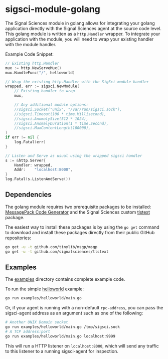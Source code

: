 # sigsci-module-golang

The Signal Sciences module in golang allows for integrating your golang
application directly with the Signal Sciences agent at the source code
level. This golang module is written as a `http.Handler` wrapper. To
integrate your application with the module, you will need to wrap your
existing handler with the module handler.

Example Code Snippet:
```go
// Existing http.Handler
mux := http.NewServeMux()
mux.HandleFunc("/", helloworld)

// Wrap the existing http.Handler with the SigSci module handler
wrapped, err := sigsci.NewModule(
    // Existing handler to wrap
    mux,

    // Any additional module options:
    //sigsci.Socket("unix", "/var/run/sigsci.sock"),
    //sigsci.Timeout(100 * time.Millisecond),
    //sigsci.AnomalySize(512 * 1024),
    //sigsci.AnomalyDuration(1 * time.Second),
    //sigsci.MaxContentLength(100000),
)
if err != nil {
    log.Fatal(err)
}

// Listen and Serve as usual using the wrapped sigsci handler
s := &http.Server{
    Handler: wrapped,
    Addr:    "localhost:8000",
}
log.Fatal(s.ListenAndServe())
```

## Dependencies

The golang module requires two prerequisite packages to be installed:
[MessagePack Code Generator](https://github.com/tinylib/msgp/) and the
Signal Sciences custom [tlstext](https://github.com/signalsciences/tlstext)
package.

The easiest way to install these packages is by using the `go get`
command to download and install these packages directly from their
public GitHub repositories:

```bash
go get -u -t github.com/tinylib/msgp/msgp
go get -u -t github.com/signalsciences/tlstext
```

## Examples

The [examples](examples/) directory contains complete example code.

To run the simple [helloworld](examples/helloworld/main.go) example:

```bash
go run examples/helloworld/main.go
```

Or, if your agent is running with a non-default `rpc-address`, you can
pass the sigsci-agent address as an argument such as one of the following:

```bash
# Another UNIX Domain socket
go run examples/helloworld/main.go /tmp/sigsci.sock
# A TCP address:port
go run examples/helloworld/main.go localhost:9999
```

This will run a HTTP listener on `localhost:8000`, which will send any
traffic to this listener to a running sigsci-agent for inspection.
